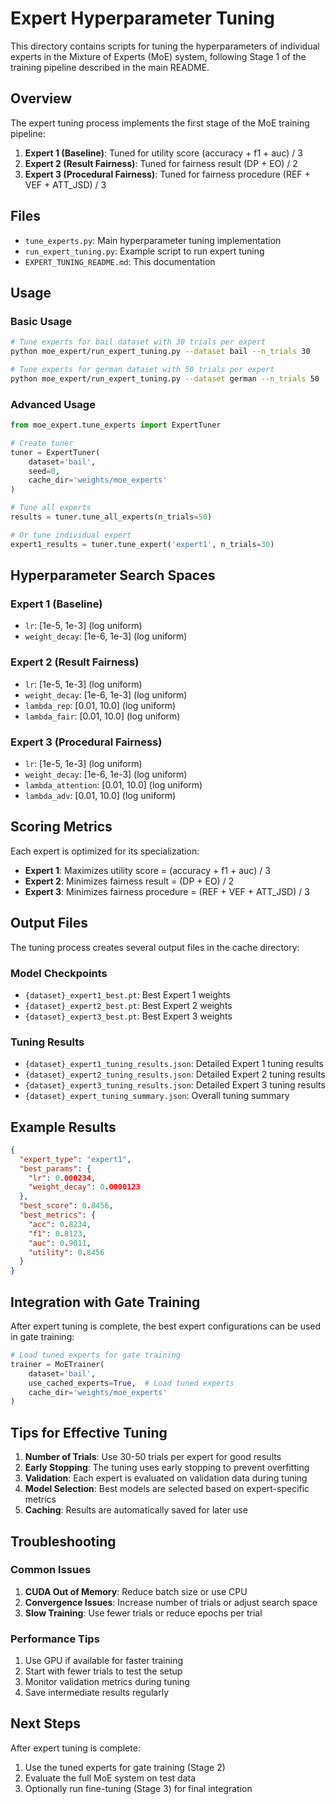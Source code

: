 # Expert Hyperparameter Tuning

This directory contains scripts for tuning the hyperparameters of individual experts in the Mixture of Experts (MoE) system, following Stage 1 of the training pipeline described in the main README.

## Overview

The expert tuning process implements the first stage of the MoE training pipeline:

1. **Expert 1 (Baseline)**: Tuned for utility score (accuracy + f1 + auc) / 3
2. **Expert 2 (Result Fairness)**: Tuned for fairness result (DP + EO) / 2  
3. **Expert 3 (Procedural Fairness)**: Tuned for fairness procedure (REF + VEF + ATT_JSD) / 3

## Files

- `tune_experts.py`: Main hyperparameter tuning implementation
- `run_expert_tuning.py`: Example script to run expert tuning
- `EXPERT_TUNING_README.md`: This documentation

## Usage

### Basic Usage

```bash
# Tune experts for bail dataset with 30 trials per expert
python moe_expert/run_expert_tuning.py --dataset bail --n_trials 30

# Tune experts for german dataset with 50 trials per expert
python moe_expert/run_expert_tuning.py --dataset german --n_trials 50
```

### Advanced Usage

```python
from moe_expert.tune_experts import ExpertTuner

# Create tuner
tuner = ExpertTuner(
    dataset='bail',
    seed=0,
    cache_dir='weights/moe_experts'
)

# Tune all experts
results = tuner.tune_all_experts(n_trials=50)

# Or tune individual expert
expert1_results = tuner.tune_expert('expert1', n_trials=30)
```

## Hyperparameter Search Spaces

### Expert 1 (Baseline)
- `lr`: [1e-5, 1e-3] (log uniform)
- `weight_decay`: [1e-6, 1e-3] (log uniform)

### Expert 2 (Result Fairness)
- `lr`: [1e-5, 1e-3] (log uniform)
- `weight_decay`: [1e-6, 1e-3] (log uniform)
- `lambda_rep`: [0.01, 10.0] (log uniform)
- `lambda_fair`: [0.01, 10.0] (log uniform)

### Expert 3 (Procedural Fairness)
- `lr`: [1e-5, 1e-3] (log uniform)
- `weight_decay`: [1e-6, 1e-3] (log uniform)
- `lambda_attention`: [0.01, 10.0] (log uniform)
- `lambda_adv`: [0.01, 10.0] (log uniform)

## Scoring Metrics

Each expert is optimized for its specialization:

- **Expert 1**: Maximizes utility score = (accuracy + f1 + auc) / 3
- **Expert 2**: Minimizes fairness result = (DP + EO) / 2
- **Expert 3**: Minimizes fairness procedure = (REF + VEF + ATT_JSD) / 3

## Output Files

The tuning process creates several output files in the cache directory:

### Model Checkpoints
- `{dataset}_expert1_best.pt`: Best Expert 1 weights
- `{dataset}_expert2_best.pt`: Best Expert 2 weights  
- `{dataset}_expert3_best.pt`: Best Expert 3 weights

### Tuning Results
- `{dataset}_expert1_tuning_results.json`: Detailed Expert 1 tuning results
- `{dataset}_expert2_tuning_results.json`: Detailed Expert 2 tuning results
- `{dataset}_expert3_tuning_results.json`: Detailed Expert 3 tuning results
- `{dataset}_expert_tuning_summary.json`: Overall tuning summary

## Example Results

```json
{
  "expert_type": "expert1",
  "best_params": {
    "lr": 0.000234,
    "weight_decay": 0.0000123
  },
  "best_score": 0.8456,
  "best_metrics": {
    "acc": 0.8234,
    "f1": 0.8123,
    "auc": 0.9011,
    "utility": 0.8456
  }
}
```

## Integration with Gate Training

After expert tuning is complete, the best expert configurations can be used in gate training:

```python
# Load tuned experts for gate training
trainer = MoETrainer(
    dataset='bail',
    use_cached_experts=True,  # Load tuned experts
    cache_dir='weights/moe_experts'
)
```

## Tips for Effective Tuning

1. **Number of Trials**: Use 30-50 trials per expert for good results
2. **Early Stopping**: The tuning uses early stopping to prevent overfitting
3. **Validation**: Each expert is evaluated on validation data during tuning
4. **Model Selection**: Best models are selected based on expert-specific metrics
5. **Caching**: Results are automatically saved for later use

## Troubleshooting

### Common Issues

1. **CUDA Out of Memory**: Reduce batch size or use CPU
2. **Convergence Issues**: Increase number of trials or adjust search space
3. **Slow Training**: Use fewer trials or reduce epochs per trial

### Performance Tips

1. Use GPU if available for faster training
2. Start with fewer trials to test the setup
3. Monitor validation metrics during tuning
4. Save intermediate results regularly

## Next Steps

After expert tuning is complete:

1. Use the tuned experts for gate training (Stage 2)
2. Evaluate the full MoE system on test data
3. Optionally run fine-tuning (Stage 3) for final integration
